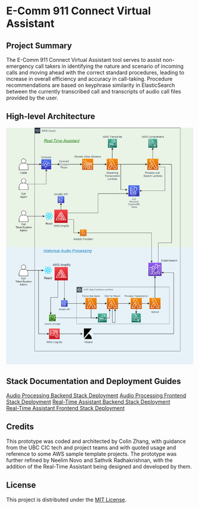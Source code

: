 # E-Comm 911 Connect Virtual Assistant

## Project Summary

The E-Comm 911 Connect Virtual Assistant tool serves to assist non-emergency call takers in identifying the nature and
scenario of incoming calls and moving ahead with the correct standard procedures, leading to increase in overall
efficiency and accuracy in call-taking. Procedure recommendations are based on keyphrase similarity in ElasticSearch
between the currently transcribed call and transcripts of audio call files provided by the user.

## High-level Architecture

![alt text](documentation_images/ecomm911-AWS-diagram.png)

## Stack Documentation and Deployment Guides

[Audio Processing Backend Stack Deployment](https://github.com/UBC-CIC/ecomm-911-historical-audio-processing/blob/master/backend/backend-README.md)
[Audio Processing Frontend Stack Deployment](https://github.com/UBC-CIC/ecomm-911-historical-audio-processing/blob/master/frontend-README.md)
[Real-Time Assistant Backend Stack Deployment](backend/backend-README.md)\
[Real-Time Assistant Frontend Stack Deployment](frontend-README.md)

## Credits
This prototype was coded and architected by Colin Zhang, with guidance from the UBC CIC tech and project teams
and with quoted usage and reference to some AWS sample template projects. The prototype was further refined by
Neelim Novo and Sathvik Radhakrishnan, with the addition of the Real-Time Assistant being designed and developed by them.

## License
This project is distributed under the [MIT License](./LICENSE).
